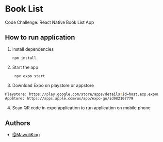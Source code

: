 # Book List

Code Challenge: React Native Book List App

## How to run application

1. Install dependencies

   ```bash
   npm install
   ```

2. Start the app

   ```bash
    npx expo start
   ```

3. Download Expo on playstore or appstore

```bash
Playstore: https://play.google.com/store/apps/details?id=host.exp.exponent&hl=en
AppStore: https://apps.apple.com/us/app/expo-go/id982107779
```

4. Scan QR code in expo application to run application on mobile phone

## Authors

- [@MawuliKing](https://github.com/MawuliKing)
